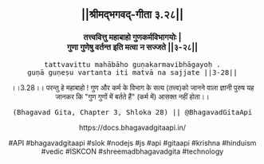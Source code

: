 <center><h2>||श्रीमद्‍भगवद्‍-गीता ३.२८||</h2>
<h3>तत्त्ववित्तु महाबाहो गुणकर्मविभागयोः |<br/>गुणा गुणेषु वर्तन्त इति मत्वा न सज्जते ||३-२८||</h3>
<pre>tattvavittu mahābāho guṇakarmavibhāgayoḥ .<br/>guṇā guṇeṣu vartanta iti matvā na sajjate ||3-28||</pre>
<p>।।3.28।। परन्तु हे महाबाहो ! गुण और कर्म के विभाग के सत्य (तत्त्व)को जानने वाला ज्ञानी पुरुष यह जानकर कि "गुण गुणों में बर्तते हैं" (कर्म में) आसक्त नहीं होता।।</p>
<pre>(Bhagavad Gita, Chapter 3, Shloka 28) || @BhagavadGitaApi</pre><p>https://docs.bhagavadgitaapi.in/</p><p>#API #bhagavadgitaapi #slok #nodejs #js #api #gitaapi #krishna #hinduism #vedic #ISKCON #shreemadbhagavadgita #technology</p></center>